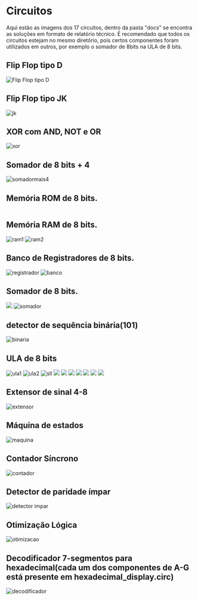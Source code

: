 
# Circuitos

Aqui estão as imagens dos 17 circuitos, dentro da pasta "docs" se encontra as soluções em formato de relatório técnico.
É recomendado que todos os circuitos estejam no mesmo diretório, pois certos componentes foram utilizados em outros, por exemplo o somador de 8bits na ULA de 8 bits.

## Flip Flop tipo D
![Flip Flop tipo D](imgs/flipflop_d.png)

## Flip Flop tipo JK
![jk](imgs/flipflop_jk.png)

## XOR com AND, NOT e OR
![xor](imgs/xor1.png)

## Somador de 8 bits + 4
![somadormais4](imgs/somador_mais_4.png)
## Memória ROM de 8 bits.
![]()
## Memória RAM de 8 bits.
![ram1](imgs/ram1.png)
![ram2](imgs/ram2.png)
## Banco de Registradores de 8 bits.
![registrador](imgs/registrador.png)
![banco](imgs/banco_registradores.png)
## Somador de 8 bits.
![](imgs/full%20adder.png)
![somador](imgs/somador_8bits.png)
## detector de sequência binária(101)
![binaria](imgs/detector_sequencia_binaria.png)
## ULA de 8 bits
![ula1](imgs/ula_1.png)
![ula2](imgs/ula_2.png)
![sll](imgs/shift.png)
![](imgs/and_8.png)
![](imgs/or_8.png)
![](imgs/not.png)
![](imgs/nor.png)
![](imgs/nand.png)
![](imgs/xor.png)
![](imgs/subtrator.png)
## Extensor de sinal 4-8
![extensor](imgs/extensor.png)
## Máquina de estados
![maquina](imgs/maquina_estados.png)
## Contador Síncrono
![contador](imgs/contador.png)
## Detector de paridade ímpar
![detector impar](imgs/paridade_impar.png)
## Otimização Lógica 
![otimizacao](imgs/otimizacao_logica.png)
## Decodificador 7-segmentos para hexadecimal(cada um dos componentes de A-G está presente em hexadecimal_display.circ)
![decodificador](imgs/hexa.png)
